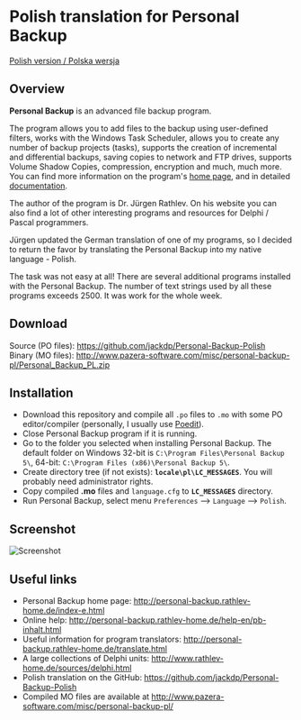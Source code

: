 # Polish translation for Personal Backup

[Polish version / Polska wersja](Readme_PL.md)

## Overview

**Personal Backup** is an advanced file backup program.

The program allows you to add files to the backup using user-defined filters, works with the Windows Task Scheduler, allows you to create any number of backup projects (tasks), supports the creation of incremental and differential backups, saving copies to network and FTP drives, supports Volume Shadow Copies, compression, encryption and much, much more.  
You can find more information on the program's [home page](http://personal-backup.rathlev-home.de/index-e.html), and in detailed [documentation](http://personal-backup.rathlev-home.de/help-en/pb-inhalt.html).

The author of the program is Dr. Jürgen Rathlev. On his website you can also find a lot of other interesting programs and resources for Delphi / Pascal programmers.

Jürgen updated the German translation of one of my programs, so I decided to return the favor by translating the Personal Backup into my native language - Polish.

The task was not easy at all! There are several additional programs installed with the Personal Backup. The number of text strings used by all these programs exceeds 2500. It was work for the whole week.

## Download

Source (PO files): https://github.com/jackdp/Personal-Backup-Polish  
Binary (MO files): http://www.pazera-software.com/misc/personal-backup-pl/Personal_Backup_PL.zip

## Installation

- Download this repository and compile all `.po` files to `.mo` with some PO editor/compiler (personally, I usually use [Poedit](https://github.com/vslavik/poedit)).
- Close Personal Backup program if it is running.
- Go to the folder you selected when installing Personal Backup. The default folder on Windows 32-bit is `C:\Program Files\Personal Backup 5\`, 64-bit: `C:\Program Files (x86)\Personal Backup 5\`.
- Create directory tree (if not exists): **`locale\pl\LC_MESSAGES`**. You will probably need administrator rights.
- Copy compiled **.mo** files and `language.cfg` to **`LC_MESSAGES`** directory.
- Run Personal Backup, select menu `Preferences` --> `Language` --> `Polish`.

## Screenshot

![Screenshot](http://www.pazera-software.com/misc/personal-backup-pl/personal-backup-pl-01.png)

## Useful links

- Personal Backup home page: http://personal-backup.rathlev-home.de/index-e.html
- Online help: http://personal-backup.rathlev-home.de/help-en/pb-inhalt.html
- Useful information for program translators: http://personal-backup.rathlev-home.de/translate.html
- A large collections of Delphi units: http://www.rathlev-home.de/sources/delphi.html
- Polish translation on the GitHub: https://github.com/jackdp/Personal-Backup-Polish
- Compiled MO files are available at http://www.pazera-software.com/misc/personal-backup-pl/
